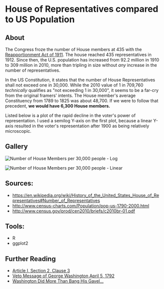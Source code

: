 # House of Representatives compared to US Population

## About

The Congress froze the number of House members at 435 with the [Reapportionment Act of 1911](https://en.wikipedia.org/wiki/Apportionment_Act_of_1911). The house reached 435 representatives in 1912. Since then, the U.S. population has increased from 92.2 million in 1910 to 309 million in 2010, more than tripling in size without *any* increase in the number of representatives.

In the US Constitution, it states that the number of House Representatives shall not exceed one in 30,000. While the 2010 value of 1 in 709,760 *technically* qualifies as "not exceeding 1 in 30,000", it seems to be a far-cry from the original framers' intents. The House member's average Constituency from 1789 to 1825 was about 48,700. If we were to follow that precedent, **we would have 6,300 House members.**

Listed below is a plot of the rapid decline in the voter's power of representation. I used a semilog Y-axis on the first plot, because a linear Y-axis resulted in the voter's representation after 1900 as being relatively microscopic.

## Gallery

![Number of House Members per 30,000 people - Log](https://raw.githubusercontent.com/zonination/representation-house/master/representation.png)

![Number of House Members per 30,000 people - Linear](https://raw.githubusercontent.com/zonination/representation-house/master/representation2.png)

## Sources:

* https://en.wikipedia.org/wiki/History_of_the_United_States_House_of_Representatives#Number_of_Representatives
* http://www.census-charts.com/Population/pop-us-1790-2000.html
* http://www.census.gov/prod/cen2010/briefs/c2010br-01.pdf

## Tools:

* R
* ggplot2

## Further Reading

* [Article I, Section 2, Clause 3](https://en.wikipedia.org/wiki/Article_One_of_the_United_States_Constitution#Clause_3:_Apportionment_of_Representatives_and_taxes)
* [Veto Message of George Washington April 5, 1792](http://avalon.law.yale.edu/18th_century/gwveto1.asp)
* [Washington Did More Than Bang His Gavel...](http://www.whatwouldthefoundersthink.com/washington-did-more-than-bang-his-gavel-at-the-constitutional-convention)
